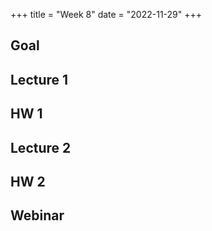 +++
title = "Week 8"
date = "2022-11-29"
+++


## Goal

## Lecture 1

## HW 1

## Lecture 2

## HW 2

## Webinar

